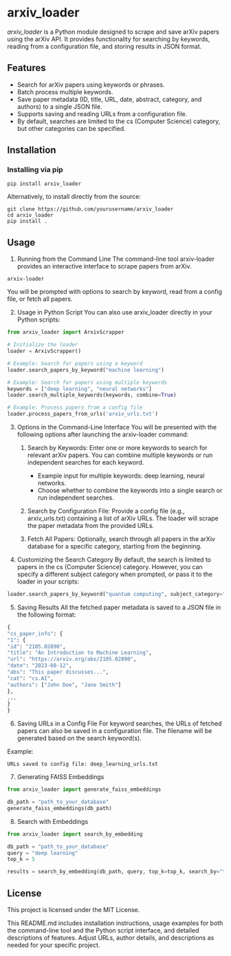 # arxiv_loader
*arxiv_loader* is a Python module designed to scrape and save arXiv papers using the arXiv API. It provides functionality for searching by keywords, reading from a configuration file, and storing results in JSON format.

## Features
- Search for arXiv papers using keywords or phrases.
- Batch process multiple keywords.
- Save paper metadata (ID, title, URL, date, abstract, category, and authors) to a single JSON file.
- Supports saving and reading URLs from a configuration file.
- By default, searches are limited to the cs (Computer Science) category, but other categories can be specified.
## Installation
### Installing via pip

```shell
pip install arxiv_loader
```
Alternatively, to install directly from the source:


```shell
git clone https://github.com/yourusername/arxiv_loader
cd arxiv_loader
pip install .
```
## Usage
1. Running from the Command Line
   The command-line tool arxiv-loader provides an interactive interface to scrape papers from arXiv.

```shell
arxiv-loader
```
You will be prompted with options to search by keyword, read from a config file, or fetch all papers.

2. Usage in Python Script
   You can also use arxiv_loader directly in your Python scripts:

```python
from arxiv_loader import ArxivScrapper

# Initialize the loader
loader = ArxivScrapper()

# Example: Search for papers using a keyword
loader.search_papers_by_keyword("machine learning")

# Example: Search for papers using multiple keywords
keywords = ["deep learning", "neural networks"]
loader.search_multiple_keywords(keywords, combine=True)

# Example: Process papers from a config file
loader.process_papers_from_urls('arxiv_urls.txt')
```
3. Options in the Command-Line Interface
   You will be presented with the following options after launching the arxiv-loader command:

   1. Search by Keywords: Enter one or more keywords to search for relevant arXiv papers. You can combine multiple keywords or run independent searches for each keyword.

        - Example input for multiple keywords: deep learning, neural networks.
        - Choose whether to combine the keywords into a single search or run independent searches. 
   2. Search by Configuration File: Provide a config file (e.g., arxiv_urls.txt) containing a list of arXiv URLs. The loader will scrape the paper metadata from the provided URLs.

   3. Fetch All Papers: Optionally, search through all papers in the arXiv database for a specific category, starting from the beginning.

4. Customizing the Search Category
   By default, the search is limited to papers in the cs (Computer Science) category. However, you can specify a different subject category when prompted, or pass it to the loader in your scripts:


```python
loader.search_papers_by_keyword("quantum computing", subject_category="physics")
```
5. Saving Results
   All the fetched paper metadata is saved to a JSON file in the following format:

```python
{
"cs_paper_info": {
"1": {
"id": "2105.02890",
"title": "An Introduction to Machine Learning",
"url": "https://arxiv.org/abs/2105.02890",
"date": "2023-08-12",
"abs": "This paper discusses...",
"cat": "cs.AI",
"authors": ["John Doe", "Jane Smith"]
},
...
}
}
```
6. Saving URLs in a Config File
   For keyword searches, the URLs of fetched papers can also be saved in a configuration file. The filename will be generated based on the search keyword(s).

Example:


```Enter a keyword: deep learning
URLs saved to config file: deep_learning_urls.txt
```

7. Generating FAISS Embeddings

```python
from arxiv_loader import generate_faiss_embeddings

db_path = "path_to_your_database"
generate_faiss_embeddings(db_path)
```

8. Search with Embeddings

```python
from arxiv_loader import search_by_embedding

db_path = "path_to_your_database"
query = "deep learning"
top_k = 5

results = search_by_embedding(db_path, query, top_k=top_k, search_by="title")

```


## License
This project is licensed under the MIT License.

This README.md includes installation instructions, usage examples for both the command-line tool and the Python script interface, and detailed descriptions of features. Adjust URLs, author details, and descriptions as needed for your specific project.










